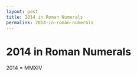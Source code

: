 ```yaml
---
layout: post
title: 2014 in Roman Numerals
permalink: 2014-in-roman-numerals
---
```


# 2014 in Roman Numerals

2014 = MMXIV
